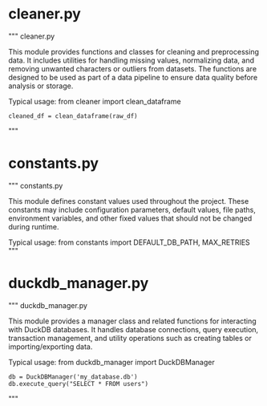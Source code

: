 # cleaner.py

"""
cleaner.py

This module provides functions and classes for cleaning and preprocessing data.
It includes utilities for handling missing values, normalizing data, and removing
unwanted characters or outliers from datasets. The functions are designed to be
used as part of a data pipeline to ensure data quality before analysis or storage.

Typical usage:
    from cleaner import clean_dataframe

    cleaned_df = clean_dataframe(raw_df)
"""

# constants.py

"""
constants.py

This module defines constant values used throughout the project. These constants
may include configuration parameters, default values, file paths, environment
variables, and other fixed values that should not be changed during runtime.

Typical usage:
    from constants import DEFAULT_DB_PATH, MAX_RETRIES
"""

# duckdb_manager.py

"""
duckdb_manager.py

This module provides a manager class and related functions for interacting with
DuckDB databases. It handles database connections, query execution, transaction
management, and utility operations such as creating tables or importing/exporting data.

Typical usage:
    from duckdb_manager import DuckDBManager

    db = DuckDBManager('my_database.db')
    db.execute_query("SELECT * FROM users")
"""